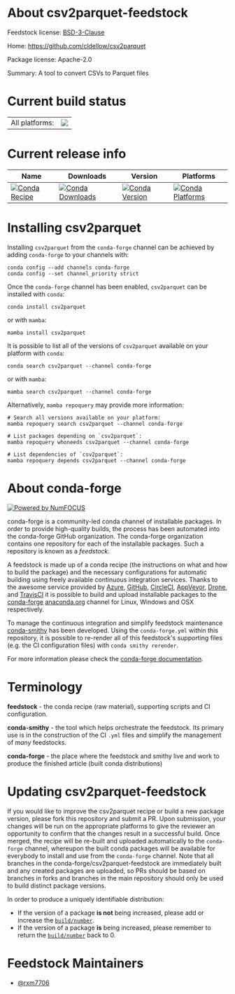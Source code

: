 About csv2parquet-feedstock
===========================

Feedstock license: [BSD-3-Clause](https://github.com/conda-forge/csv2parquet-feedstock/blob/main/LICENSE.txt)

Home: https://github.com/cldellow/csv2parquet

Package license: Apache-2.0

Summary: A tool to convert CSVs to Parquet files

Current build status
====================


<table><tr><td>All platforms:</td>
    <td>
      <a href="https://dev.azure.com/conda-forge/feedstock-builds/_build/latest?definitionId=21619&branchName=main">
        <img src="https://dev.azure.com/conda-forge/feedstock-builds/_apis/build/status/csv2parquet-feedstock?branchName=main">
      </a>
    </td>
  </tr>
</table>

Current release info
====================

| Name | Downloads | Version | Platforms |
| --- | --- | --- | --- |
| [![Conda Recipe](https://img.shields.io/badge/recipe-csv2parquet-green.svg)](https://anaconda.org/conda-forge/csv2parquet) | [![Conda Downloads](https://img.shields.io/conda/dn/conda-forge/csv2parquet.svg)](https://anaconda.org/conda-forge/csv2parquet) | [![Conda Version](https://img.shields.io/conda/vn/conda-forge/csv2parquet.svg)](https://anaconda.org/conda-forge/csv2parquet) | [![Conda Platforms](https://img.shields.io/conda/pn/conda-forge/csv2parquet.svg)](https://anaconda.org/conda-forge/csv2parquet) |

Installing csv2parquet
======================

Installing `csv2parquet` from the `conda-forge` channel can be achieved by adding `conda-forge` to your channels with:

```
conda config --add channels conda-forge
conda config --set channel_priority strict
```

Once the `conda-forge` channel has been enabled, `csv2parquet` can be installed with `conda`:

```
conda install csv2parquet
```

or with `mamba`:

```
mamba install csv2parquet
```

It is possible to list all of the versions of `csv2parquet` available on your platform with `conda`:

```
conda search csv2parquet --channel conda-forge
```

or with `mamba`:

```
mamba search csv2parquet --channel conda-forge
```

Alternatively, `mamba repoquery` may provide more information:

```
# Search all versions available on your platform:
mamba repoquery search csv2parquet --channel conda-forge

# List packages depending on `csv2parquet`:
mamba repoquery whoneeds csv2parquet --channel conda-forge

# List dependencies of `csv2parquet`:
mamba repoquery depends csv2parquet --channel conda-forge
```


About conda-forge
=================

[![Powered by
NumFOCUS](https://img.shields.io/badge/powered%20by-NumFOCUS-orange.svg?style=flat&colorA=E1523D&colorB=007D8A)](https://numfocus.org)

conda-forge is a community-led conda channel of installable packages.
In order to provide high-quality builds, the process has been automated into the
conda-forge GitHub organization. The conda-forge organization contains one repository
for each of the installable packages. Such a repository is known as a *feedstock*.

A feedstock is made up of a conda recipe (the instructions on what and how to build
the package) and the necessary configurations for automatic building using freely
available continuous integration services. Thanks to the awesome service provided by
[Azure](https://azure.microsoft.com/en-us/services/devops/), [GitHub](https://github.com/),
[CircleCI](https://circleci.com/), [AppVeyor](https://www.appveyor.com/),
[Drone](https://cloud.drone.io/welcome), and [TravisCI](https://travis-ci.com/)
it is possible to build and upload installable packages to the
[conda-forge](https://anaconda.org/conda-forge) [anaconda.org](https://anaconda.org/)
channel for Linux, Windows and OSX respectively.

To manage the continuous integration and simplify feedstock maintenance
[conda-smithy](https://github.com/conda-forge/conda-smithy) has been developed.
Using the ``conda-forge.yml`` within this repository, it is possible to re-render all of
this feedstock's supporting files (e.g. the CI configuration files) with ``conda smithy rerender``.

For more information please check the [conda-forge documentation](https://conda-forge.org/docs/).

Terminology
===========

**feedstock** - the conda recipe (raw material), supporting scripts and CI configuration.

**conda-smithy** - the tool which helps orchestrate the feedstock.
                   Its primary use is in the construction of the CI ``.yml`` files
                   and simplify the management of *many* feedstocks.

**conda-forge** - the place where the feedstock and smithy live and work to
                  produce the finished article (built conda distributions)


Updating csv2parquet-feedstock
==============================

If you would like to improve the csv2parquet recipe or build a new
package version, please fork this repository and submit a PR. Upon submission,
your changes will be run on the appropriate platforms to give the reviewer an
opportunity to confirm that the changes result in a successful build. Once
merged, the recipe will be re-built and uploaded automatically to the
`conda-forge` channel, whereupon the built conda packages will be available for
everybody to install and use from the `conda-forge` channel.
Note that all branches in the conda-forge/csv2parquet-feedstock are
immediately built and any created packages are uploaded, so PRs should be based
on branches in forks and branches in the main repository should only be used to
build distinct package versions.

In order to produce a uniquely identifiable distribution:
 * If the version of a package **is not** being increased, please add or increase
   the [``build/number``](https://docs.conda.io/projects/conda-build/en/latest/resources/define-metadata.html#build-number-and-string).
 * If the version of a package **is** being increased, please remember to return
   the [``build/number``](https://docs.conda.io/projects/conda-build/en/latest/resources/define-metadata.html#build-number-and-string)
   back to 0.

Feedstock Maintainers
=====================

* [@rxm7706](https://github.com/rxm7706/)

